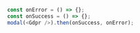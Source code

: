 ```js static
const onError = () => {};
const onSuccess = () => {};
modal(<Gdpr />).then(onSuccess, onError);
```
